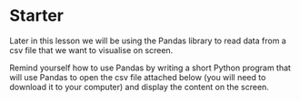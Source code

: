 # Starter

Later in this lesson we will be using the Pandas library to read data from a csv file that we want to visualise on screen.

Remind yourself how to use Pandas by writing a short Python program that will use Pandas to open the csv file attached below (you will need to download it to your computer) and display the content on the screen.